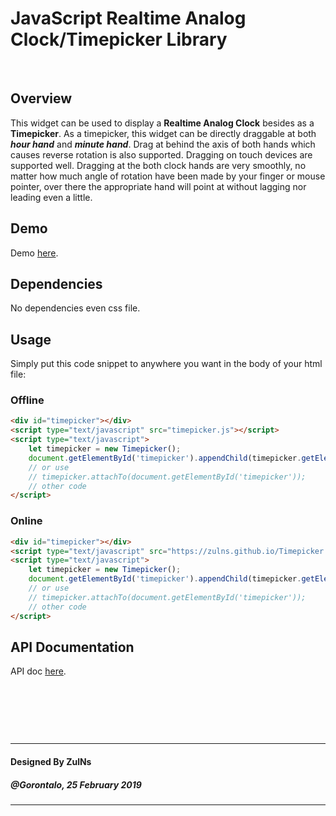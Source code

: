 # JavaScript Realtime Analog Clock/Timepicker Library

&nbsp;

## Overview
This widget can be used to display a **Realtime Analog Clock** besides as a **Timepicker**. As a timepicker, this widget can be directly draggable at both
***hour hand*** and ***minute hand***. Drag at behind the axis of both hands which causes reverse rotation is also supported. Dragging on touch devices are
supported well. Dragging at the both clock hands are very smoothly, no matter how much angle of rotation have been made by your finger or mouse pointer,
over there the appropriate hand will point at without lagging nor leading even a little.

## Demo
Demo [here](https://zulns.github.io/Timepicker.js/).

## Dependencies
No dependencies even css file. 

## Usage
Simply put this code snippet to anywhere you want in the body of your html file:

### Offline

```html
<div id="timepicker"></div>
<script type="text/javascript" src="timepicker.js"></script>
<script type="text/javascript">
    let timepicker = new Timepicker();
    document.getElementById('timepicker').appendChild(timepicker.getElement());
    // or use
    // timepicker.attachTo(document.getElementById('timepicker'));
    // other code
</script>
```

### Online

```html
<div id="timepicker"></div>
<script type="text/javascript" src="https://zulns.github.io/Timepicker.js/timepicker.js"></script>
<script type="text/javascript">
    let timepicker = new Timepicker();
    document.getElementById('timepicker').appendChild(timepicker.getElement());
    // or use
    // timepicker.attachTo(document.getElementById('timepicker'));
    // other code
</script>
```

## API Documentation
API doc [here](timepicker-api-doc.md).

&nbsp;

&nbsp;

&nbsp;

---
#### Designed By ZulNs
##### @Gorontalo, 25 February 2019
---
